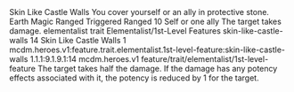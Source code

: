 <ability>
  <name>Skin Like Castle Walls</name>
  <flavor>You cover yourself or an ally in protective stone.</flavor>
  <keywords>
    <keyword>Earth</keyword>
    <keyword>Magic</keyword>
    <keyword>Ranged</keyword>
  </keywords>
  <type>Triggered</type>
  <distance>Ranged 10</distance>
  <target>Self or one ally</target>
  <trigger>The target takes damage.</trigger>
  <metadata>
    <class>elementalist</class>
    <feature_type>trait</feature_type>
    <file_dpath>Elementalist/1st-Level Features</file_dpath>
    <item_id>skin-like-castle-walls</item_id>
    <item_index>14</item_index>
    <item_name>Skin Like Castle Walls</item_name>
    <level>1</level>
    <scc>mcdm.heroes.v1:feature.trait.elementalist.1st-level-feature:skin-like-castle-walls</scc>
    <scdc>1.1.1:9.1.9.1:14</scdc>
    <source>mcdm.heroes.v1</source>
    <type>feature/trait/elementalist/1st-level-feature</type>
  </metadata>
  <effects>
    <effect type="mundane">The target takes half the damage.</effect>
    <effect type="mundane" cost="Spend 1 Essence">If the damage has any potency effects associated with it, the potency is reduced by 1 for the target.</effect>
  </effects>
</ability>
